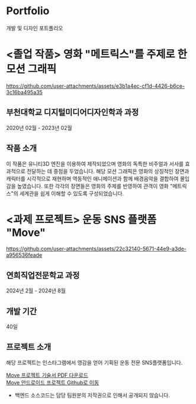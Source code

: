 # Portfolio
개발 및 디자인 포트폴리오

# <졸업 작품> 영화 "메트릭스"를 주제로 한 모션 그래픽

https://github.com/user-attachments/assets/e3b1a4ec-cf1d-4426-b6ce-3c16ba495a35

## 부천대학교 디지털미디어디자인학과 과정
2020년 02월 - 2023년 02월

## 작품 소개
이 작품은 유니티3D 엔진을 이용하여 제작되었으며 영화의 독특한 비주얼과 서사를 효과적으로 전달하는 데 중점을 두었습니다. 
해당 모션 그래픽은 영화의 상징적인 장면과 캐릭터를 시각적으로 재현하며 역동적인 애니메이션과 함께 배경음악을 결합하여 몰입감을 높였습니다.
또한 각각의 장면들은 영화의 주제를 반영하여 관객이 영화 "메트릭스"의 세계관을 쉽게 이해할 수 있도록 구성되었습니다. 




# <과제 프로젝트> 운동 SNS 플랫폼 "Move"

https://github.com/user-attachments/assets/22c32140-5671-44e9-a3de-a956536feade

## 연희직업전문학교 과정
2024년 2월 - 2024년 8월

## 개발 기간
40일

## 프로젝트 소개
해당 프로젝트는 인스타그램에서 영감을 얻어 기획된 운동 전문 SNS플랫폼입니다.

<a href="https://github.com/user-attachments/files/17141841/Move.pdf">Move 프로젝트 기술서 PDF 다운로드</a>
<br>
<a href="https://github.com/EastWise1210/serverless-move-android">Move 안드로이드 프로젝트 Github로 이동</a>
- 백엔드 소스코드는 담당 팀원분의 저작권으로 인해서 공개되지 않습니다.
